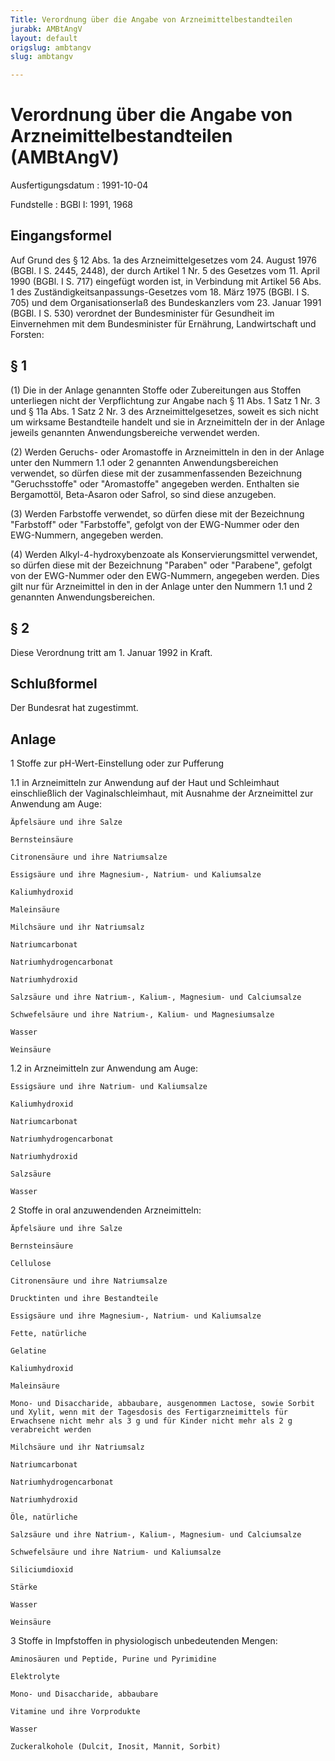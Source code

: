 ```yaml
---
Title: Verordnung über die Angabe von Arzneimittelbestandteilen
jurabk: AMBtAngV
layout: default
origslug: ambtangv
slug: ambtangv

---
```


# Verordnung über die Angabe von Arzneimittelbestandteilen (AMBtAngV)

Ausfertigungsdatum
:   1991-10-04

Fundstelle
:   BGBl I: 1991, 1968

## Eingangsformel

Auf Grund des § 12 Abs. 1a des Arzneimittelgesetzes vom 24. August
1976 (BGBl. I S. 2445, 2448), der durch Artikel 1 Nr. 5 des Gesetzes
vom 11. April 1990 (BGBl. I S. 717) eingefügt worden ist, in
Verbindung mit Artikel 56 Abs. 1 des Zuständigkeitsanpassungs-Gesetzes
vom 18. März 1975 (BGBl. I S. 705) und dem Organisationserlaß des
Bundeskanzlers vom 23. Januar 1991 (BGBl. I S. 530) verordnet der
Bundesminister für Gesundheit im Einvernehmen mit dem Bundesminister
für Ernährung, Landwirtschaft und Forsten:

## § 1

(1) Die in der Anlage genannten Stoffe oder Zubereitungen aus Stoffen
unterliegen nicht der Verpflichtung zur Angabe nach § 11 Abs. 1 Satz 1
Nr. 3 und § 11a Abs. 1 Satz 2 Nr. 3 des Arzneimittelgesetzes, soweit
es sich nicht um wirksame Bestandteile handelt und sie in
Arzneimitteln der in der Anlage jeweils genannten Anwendungsbereiche
verwendet werden.

(2) Werden Geruchs- oder Aromastoffe in Arzneimitteln in den in der
Anlage unter den Nummern 1.1 oder 2 genannten Anwendungsbereichen
verwendet, so dürfen diese mit der zusammenfassenden Bezeichnung
"Geruchsstoffe" oder "Aromastoffe" angegeben werden. Enthalten sie
Bergamottöl, Beta-Asaron oder Safrol, so sind diese anzugeben.

(3) Werden Farbstoffe verwendet, so dürfen diese mit der Bezeichnung
"Farbstoff" oder "Farbstoffe", gefolgt von der EWG-Nummer oder den
EWG-Nummern, angegeben werden.

(4) Werden Alkyl-4-hydroxybenzoate als Konservierungsmittel verwendet,
so dürfen diese mit der Bezeichnung "Paraben" oder "Parabene", gefolgt
von der EWG-Nummer oder den EWG-Nummern, angegeben werden. Dies gilt
nur für Arzneimittel in den in der Anlage unter den Nummern 1.1 und 2
genannten Anwendungsbereichen.

## § 2

Diese Verordnung tritt am 1. Januar 1992 in Kraft.

## Schlußformel

Der Bundesrat hat zugestimmt.

## Anlage


1   Stoffe zur pH-Wert-Einstellung oder zur Pufferung


1.1 in Arzneimitteln zur Anwendung auf der Haut und Schleimhaut
    einschließlich der Vaginalschleimhaut, mit Ausnahme der Arzneimittel
    zur Anwendung am Auge:

    Äpfelsäure und ihre Salze

    Bernsteinsäure

    Citronensäure und ihre Natriumsalze

    Essigsäure und ihre Magnesium-, Natrium- und Kaliumsalze

    Kaliumhydroxid

    Maleinsäure

    Milchsäure und ihr Natriumsalz

    Natriumcarbonat

    Natriumhydrogencarbonat

    Natriumhydroxid

    Salzsäure und ihre Natrium-, Kalium-, Magnesium- und Calciumsalze

    Schwefelsäure und ihre Natrium-, Kalium- und Magnesiumsalze

    Wasser

    Weinsäure


1.2 in Arzneimitteln zur Anwendung am Auge:

    Essigsäure und ihre Natrium- und Kaliumsalze

    Kaliumhydroxid

    Natriumcarbonat

    Natriumhydrogencarbonat

    Natriumhydroxid

    Salzsäure

    Wasser


2   Stoffe in oral anzuwendenden Arzneimitteln:

    Äpfelsäure und ihre Salze

    Bernsteinsäure

    Cellulose

    Citronensäure und ihre Natriumsalze

    Drucktinten und ihre Bestandteile

    Essigsäure und ihre Magnesium-, Natrium- und Kaliumsalze

    Fette, natürliche

    Gelatine

    Kaliumhydroxid

    Maleinsäure

    Mono- und Disaccharide, abbaubare, ausgenommen Lactose, sowie Sorbit
    und Xylit, wenn mit der Tagesdosis des Fertigarzneimittels für
    Erwachsene nicht mehr als 3 g und für Kinder nicht mehr als 2 g
    verabreicht werden

    Milchsäure und ihr Natriumsalz

    Natriumcarbonat

    Natriumhydrogencarbonat

    Natriumhydroxid

    Öle, natürliche

    Salzsäure und ihre Natrium-, Kalium-, Magnesium- und Calciumsalze

    Schwefelsäure und ihre Natrium- und Kaliumsalze

    Siliciumdioxid

    Stärke

    Wasser

    Weinsäure


3   Stoffe in Impfstoffen in physiologisch unbedeutenden Mengen:

    Aminosäuren und Peptide, Purine und Pyrimidine

    Elektrolyte

    Mono- und Disaccharide, abbaubare

    Vitamine und ihre Vorprodukte

    Wasser

    Zuckeralkohole (Dulcit, Inosit, Mannit, Sorbit)





